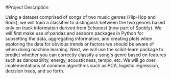#Project Description

Using a dataset comprised of songs of two music genres (Hip-Hop and Rock), we will train a classifier to distinguish between the two genres based only on track information derived from Echonest (now part of Spotify).
We will first make use of pandas and seaborn packages in Python for subsetting the data, aggregating information, and creating plots when exploring the data for obvious trends or factors we should be aware of when doing machine learning.
Next, we will use the scikit-learn package to predict whether you can correctly classify a song's genre based on features such as danceability, energy, acousticness, tempo, etc.
We will go over implementations of common algorithms such as PCA, logistic regression, decision trees, and so forth.
